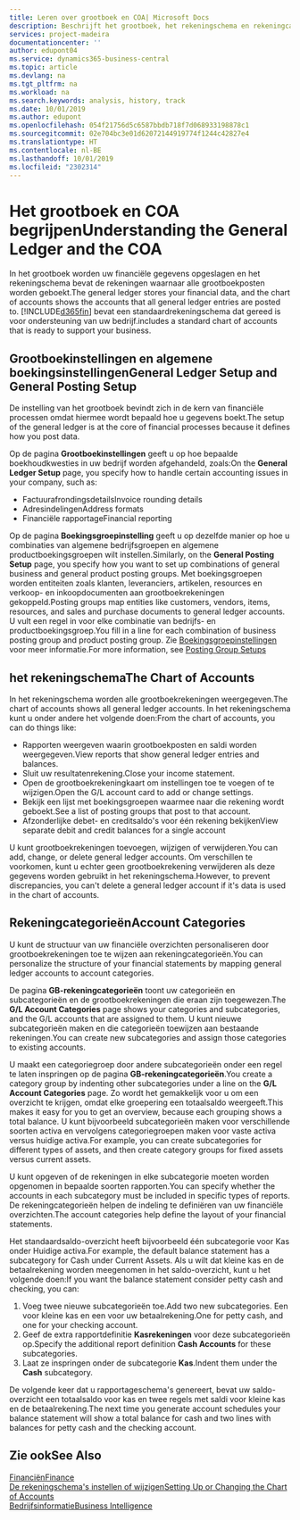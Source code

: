 ```yaml
---
title: Leren over grootboek en COA| Microsoft Docs
description: Beschrijft het grootboek, het rekeningschema en rekeningcategorieën.
services: project-madeira
documentationcenter: ''
author: edupont04
ms.service: dynamics365-business-central
ms.topic: article
ms.devlang: na
ms.tgt_pltfrm: na
ms.workload: na
ms.search.keywords: analysis, history, track
ms.date: 10/01/2019
ms.author: edupont
ms.openlocfilehash: 054f21756d5c6587bbdb718f7d068933198878c1
ms.sourcegitcommit: 02e704bc3e01d62072144919774f1244c42827e4
ms.translationtype: HT
ms.contentlocale: nl-BE
ms.lasthandoff: 10/01/2019
ms.locfileid: "2302314"
---
```

# <a name="understanding-the-general-ledger-and-the-coa"></a><span data-ttu-id="6d7a1-103">Het grootboek en COA begrijpen</span><span class="sxs-lookup"><span data-stu-id="6d7a1-103">Understanding the General Ledger and the COA</span></span>
<span data-ttu-id="6d7a1-104">In het grootboek worden uw financiële gegevens opgeslagen en het rekeningschema bevat de rekeningen waarnaar alle grootboekposten worden geboekt.</span><span class="sxs-lookup"><span data-stu-id="6d7a1-104">The general ledger stores your financial data, and the chart of accounts shows the accounts that all general ledger entries are posted to.</span></span> [!INCLUDE[d365fin](includes/d365fin_md.md)] <span data-ttu-id="6d7a1-105">bevat een standaardrekeningschema dat gereed is voor ondersteuning van uw bedrijf.</span><span class="sxs-lookup"><span data-stu-id="6d7a1-105">includes a standard chart of accounts that is ready to support your business.</span></span>

## <a name="general-ledger-setup-and-general-posting-setup"></a><span data-ttu-id="6d7a1-106">Grootboekinstellingen en algemene boekingsinstellingen</span><span class="sxs-lookup"><span data-stu-id="6d7a1-106">General Ledger Setup and General Posting Setup</span></span>
<span data-ttu-id="6d7a1-107">De instelling van het grootboek bevindt zich in de kern van financiële processen omdat hiermee wordt bepaald hoe u gegevens boekt.</span><span class="sxs-lookup"><span data-stu-id="6d7a1-107">The setup of the general ledger is at the core of financial processes because it defines how you post data.</span></span>  

<span data-ttu-id="6d7a1-108">Op de pagina **Grootboekinstellingen** geeft u op hoe bepaalde boekhoudkwesties in uw bedrijf worden afgehandeld, zoals:</span><span class="sxs-lookup"><span data-stu-id="6d7a1-108">On the **General Ledger Setup** page, you specify how to handle certain accounting issues in your company, such as:</span></span>  

* <span data-ttu-id="6d7a1-109">Factuurafrondingsdetails</span><span class="sxs-lookup"><span data-stu-id="6d7a1-109">Invoice rounding details</span></span>  
* <span data-ttu-id="6d7a1-110">Adresindelingen</span><span class="sxs-lookup"><span data-stu-id="6d7a1-110">Address formats</span></span>  
* <span data-ttu-id="6d7a1-111">Financiële rapportage</span><span class="sxs-lookup"><span data-stu-id="6d7a1-111">Financial reporting</span></span>  

<span data-ttu-id="6d7a1-112">Op de pagina **Boekingsgroepinstelling** geeft u op dezelfde manier op hoe u combinaties van algemene bedrijfsgroepen en algemene productboekingsgroepen wilt instellen.</span><span class="sxs-lookup"><span data-stu-id="6d7a1-112">Similarly, on the **General Posting Setup** page, you specify how you want to set up combinations of general business and general product posting groups.</span></span> <span data-ttu-id="6d7a1-113">Met boekingsgroepen worden entiteiten zoals klanten, leveranciers, artikelen, resources en verkoop- en inkoopdocumenten aan grootboekrekeningen gekoppeld.</span><span class="sxs-lookup"><span data-stu-id="6d7a1-113">Posting groups map entities like customers, vendors, items, resources, and sales and purchase documents to general ledger accounts.</span></span> <span data-ttu-id="6d7a1-114">U vult een regel in voor elke combinatie van bedrijfs- en productboekingsgroep.</span><span class="sxs-lookup"><span data-stu-id="6d7a1-114">You fill in a line for each combination of business posting group and product posting group.</span></span> <span data-ttu-id="6d7a1-115">Zie [Boekingsgroepinstellingen](finance-posting-groups.md) voor meer informatie.</span><span class="sxs-lookup"><span data-stu-id="6d7a1-115">For more information, see [Posting Group Setups](finance-posting-groups.md)</span></span>  

## <a name="the-chart-of-accounts"></a><span data-ttu-id="6d7a1-116">het rekeningschema</span><span class="sxs-lookup"><span data-stu-id="6d7a1-116">The Chart of Accounts</span></span>
<span data-ttu-id="6d7a1-117">In het rekeningschema worden alle grootboekrekeningen weergegeven.</span><span class="sxs-lookup"><span data-stu-id="6d7a1-117">The chart of accounts shows all general ledger accounts.</span></span> <span data-ttu-id="6d7a1-118">In het rekeningschema kunt u onder andere het volgende doen:</span><span class="sxs-lookup"><span data-stu-id="6d7a1-118">From the chart of accounts, you can do things like:</span></span>  

* <span data-ttu-id="6d7a1-119">Rapporten weergeven waarin grootboekposten en saldi worden weergegeven.</span><span class="sxs-lookup"><span data-stu-id="6d7a1-119">View reports that show general ledger entries and balances.</span></span>  
* <span data-ttu-id="6d7a1-120">Sluit uw resultatenrekening.</span><span class="sxs-lookup"><span data-stu-id="6d7a1-120">Close your income statement.</span></span>  
* <span data-ttu-id="6d7a1-121">Open de grootboekrekeningkaart om instellingen toe te voegen of te wijzigen.</span><span class="sxs-lookup"><span data-stu-id="6d7a1-121">Open the G/L account card to add or change settings.</span></span>  
* <span data-ttu-id="6d7a1-122">Bekijk een lijst met boekingsgroepen waarmee naar die rekening wordt geboekt.</span><span class="sxs-lookup"><span data-stu-id="6d7a1-122">See a list of posting groups that post to that account.</span></span>
* <span data-ttu-id="6d7a1-123">Afzonderlijke debet- en creditsaldo's voor één rekening bekijken</span><span class="sxs-lookup"><span data-stu-id="6d7a1-123">View separate debit and credit balances for a single account</span></span>  

<span data-ttu-id="6d7a1-124">U kunt grootboekrekeningen toevoegen, wijzigen of verwijderen.</span><span class="sxs-lookup"><span data-stu-id="6d7a1-124">You can add, change, or delete general ledger accounts.</span></span> <span data-ttu-id="6d7a1-125">Om verschillen te voorkomen, kunt u echter geen grootboekrekening verwijderen als deze gegevens worden gebruikt in het rekeningschema.</span><span class="sxs-lookup"><span data-stu-id="6d7a1-125">However, to prevent discrepancies, you can't delete a general ledger account if it's data is used in the chart of accounts.</span></span>  

## <a name="account-categories"></a><span data-ttu-id="6d7a1-126">Rekeningcategorieën</span><span class="sxs-lookup"><span data-stu-id="6d7a1-126">Account Categories</span></span>
<span data-ttu-id="6d7a1-127">U kunt de structuur van uw financiële overzichten personaliseren door grootboekrekeningen toe te wijzen aan rekeningcategorieën.</span><span class="sxs-lookup"><span data-stu-id="6d7a1-127">You can personalize the structure of your financial statements by mapping general ledger accounts to account categories.</span></span>  

<span data-ttu-id="6d7a1-128">De pagina **GB-rekeningcategorieën** toont uw categorieën en subcategorieën en de grootboekrekeningen die eraan zijn toegewezen.</span><span class="sxs-lookup"><span data-stu-id="6d7a1-128">The **G/L Account Categories** page shows your categories and subcategories, and the G/L accounts that are assigned to them.</span></span> <span data-ttu-id="6d7a1-129">U kunt nieuwe subcategorieën maken en die categorieën toewijzen aan bestaande rekeningen.</span><span class="sxs-lookup"><span data-stu-id="6d7a1-129">You can create new subcategories and assign those categories to existing accounts.</span></span>  

<span data-ttu-id="6d7a1-130">U maakt een categoriegroep door andere subcategorieën onder een regel te laten inspringen op de pagina **GB-rekeningcategorieën**.</span><span class="sxs-lookup"><span data-stu-id="6d7a1-130">You create a category group by indenting other subcategories under a line on the **G/L Account Categories** page.</span></span> <span data-ttu-id="6d7a1-131">Zo wordt het gemakkelijk voor u om een overzicht te krijgen, omdat elke groepering een totaalsaldo weergeeft.</span><span class="sxs-lookup"><span data-stu-id="6d7a1-131">This makes it easy for you to get an overview, because each grouping shows a total balance.</span></span> <span data-ttu-id="6d7a1-132">U kunt bijvoorbeeld subcategorieën maken voor verschillende soorten activa en vervolgens categoriegroepen maken voor vaste activa versus huidige activa.</span><span class="sxs-lookup"><span data-stu-id="6d7a1-132">For example, you can create subcategories for different types of assets, and then create category groups for fixed assets versus current assets.</span></span>  

<span data-ttu-id="6d7a1-133">U kunt opgeven of de rekeningen in elke subcategorie moeten worden opgenomen in bepaalde soorten rapporten.</span><span class="sxs-lookup"><span data-stu-id="6d7a1-133">You can specify whether the accounts in each subcategory must be included in specific types of reports.</span></span> <span data-ttu-id="6d7a1-134">De rekeningcategorieën helpen de indeling te definiëren van uw financiële overzichten.</span><span class="sxs-lookup"><span data-stu-id="6d7a1-134">The account categories help define the layout of your financial statements.</span></span>  

<span data-ttu-id="6d7a1-135">Het standaardsaldo-overzicht heeft bijvoorbeeld één subcategorie voor Kas onder Huidige activa.</span><span class="sxs-lookup"><span data-stu-id="6d7a1-135">For example, the default balance statement has a subcategory for Cash under Current Assets.</span></span> <span data-ttu-id="6d7a1-136">Als u wilt dat kleine kas en de betaalrekening worden meegenomen in het saldo-overzicht, kunt u het volgende doen:</span><span class="sxs-lookup"><span data-stu-id="6d7a1-136">If you want the balance statement consider petty cash and checking, you can:</span></span>  

1. <span data-ttu-id="6d7a1-137">Voeg twee nieuwe subcategorieën toe.</span><span class="sxs-lookup"><span data-stu-id="6d7a1-137">Add two new subcategories.</span></span> <span data-ttu-id="6d7a1-138">Een voor kleine kas en een voor uw betaalrekening.</span><span class="sxs-lookup"><span data-stu-id="6d7a1-138">One for petty cash, and one for your checking account.</span></span>  
2. <span data-ttu-id="6d7a1-139">Geef de extra rapportdefinitie **Kasrekeningen** voor deze subcategorieën op.</span><span class="sxs-lookup"><span data-stu-id="6d7a1-139">Specify the additional report definition **Cash Accounts** for these subcategories.</span></span>  
3. <span data-ttu-id="6d7a1-140">Laat ze inspringen onder de subcategorie **Kas**.</span><span class="sxs-lookup"><span data-stu-id="6d7a1-140">Indent them under the **Cash** subcategory.</span></span>  

<span data-ttu-id="6d7a1-141">De volgende keer dat u rapportageschema's genereert, bevat uw saldo-overzicht een totaalsaldo voor kas en twee regels met saldi voor kleine kas en de betaalrekening.</span><span class="sxs-lookup"><span data-stu-id="6d7a1-141">The next time you generate account schedules your balance statement will show a total balance for cash and two lines with balances for petty cash and the checking account.</span></span>  

## <a name="see-also"></a><span data-ttu-id="6d7a1-142">Zie ook</span><span class="sxs-lookup"><span data-stu-id="6d7a1-142">See Also</span></span>
[<span data-ttu-id="6d7a1-143">Financiën</span><span class="sxs-lookup"><span data-stu-id="6d7a1-143">Finance</span></span>](finance.md)  
[<span data-ttu-id="6d7a1-144">De rekeningschema's instellen of wijzigen</span><span class="sxs-lookup"><span data-stu-id="6d7a1-144">Setting Up or Changing the Chart of Accounts</span></span>](finance-setup-chart-accounts.md)  
[<span data-ttu-id="6d7a1-145">Bedrijfsinformatie</span><span class="sxs-lookup"><span data-stu-id="6d7a1-145">Business Intelligence</span></span>](bi.md)  
